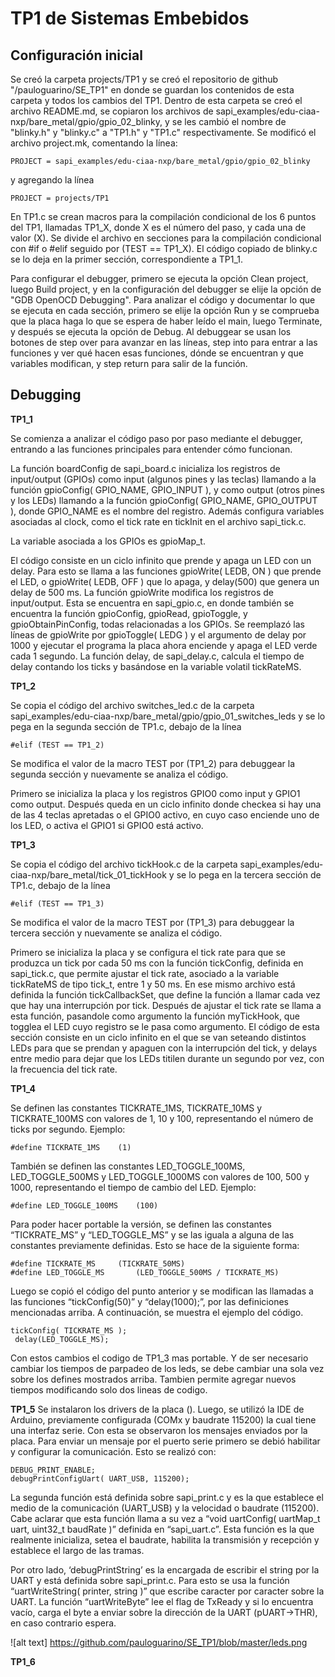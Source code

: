 ﻿# TP1 de Sistemas Embebidos

## Configuración inicial

Se creó la carpeta projects/TP1 y se creó el repositorio de github "/pauloguarino/SE_TP1" en donde se guardan los contenidos de esta carpeta y todos los cambios del TP1.
Dentro de esta carpeta se creó el archivo README.md, se copiaron los archivos de sapi_examples/edu-ciaa-nxp/bare_metal/gpio/gpio_02_blinky, y se les cambió el nombre de "blinky.h" y "blinky.c" a "TP1.h" y "TP1.c" respectivamente.
Se modificó el archivo project.mk, comentando la línea:
```
PROJECT = sapi_examples/edu-ciaa-nxp/bare_metal/gpio/gpio_02_blinky
```
y agregando la línea
```
PROJECT = projects/TP1
```
En TP1.c se crean macros para la compilación condicional de los 6 puntos del TP1, llamadas TP1_X, donde X es el número del paso, y cada una de valor (X). Se divide el archivo en secciones para la compilación condicional con #if o #elif seguido por (TEST == TP1_X). El código copiado de blinky.c se lo deja en la primer sección, correspondiente a TP1_1.

Para configurar el debugger, primero se ejecuta la opción Clean project, luego Build project, y en la configuración del debugger se elije la opción de "GDB OpenOCD Debugging".
Para analizar el código y documentar lo que se ejecuta en cada sección, primero se elije la opción Run y se comprueba que la placa haga lo que se espera de haber leído el main, luego Terminate, y después se ejecuta la opción de Debug. Al debuggear se usan los botones de step over para avanzar en las líneas, step into para entrar a las funciones y ver qué hacen esas funciones, dónde se encuentran y que variables modifican, y step return para salir de la función.

## Debugging

**TP1_1**

Se comienza a analizar el código paso por paso mediante el debugger, entrando a las funciones principales para entender cómo funcionan.

La función boardConfig de sapi_board.c inicializa los registros de input/output (GPIOs) como input (algunos pines y las teclas) llamando a la función gpioConfig( GPIO_NAME, GPIO_INPUT ), y como output (otros pines y los LEDs) llamando a la función gpioConfig( GPIO_NAME, GPIO_OUTPUT ), donde GPIO_NAME es el nombre del registro. Además configura variables asociadas al clock, como el tick rate en tickInit en el archivo sapi_tick.c.

La variable asociada a los GPIOs es gpioMap_t.

El código consiste en un ciclo infinito que prende y apaga un LED con un delay. Para esto se llama a las funciones gpioWrite( LEDB, ON ) que prende el LED, o gpioWrite( LEDB, OFF ) que lo apaga, y delay(500) que genera un delay de 500 ms. La función gpioWrite modifica los registros de input/output. Esta se encuentra en sapi_gpio.c, en donde también se encuentra la función gpioConfig, gpioRead, gpioToggle, y gpioObtainPinConfig, todas relacionadas a los GPIOs. Se reemplazó las líneas de gpioWrite por gpioToggle( LEDG ) y el argumento de delay por 1000 y ejecutar el programa la placa ahora enciende y apaga el LED verde cada 1 segundo. La función delay, de sapi_delay.c, calcula el tiempo de delay contando los ticks y basándose en la variable volatil tickRateMS.

**TP1_2**

Se copia el código del archivo switches_led.c de la carpeta sapi_examples/edu-ciaa-nxp/bare_metal/gpio/gpio_01_switches_leds y se lo pega en la segunda sección de TP1.c, debajo de la línea
```
#elif (TEST == TP1_2)
```
Se modifica el valor de la macro TEST por (TP1_2) para debuggear la segunda sección y nuevamente se analiza el código.

Primero se inicializa la placa y los registros GPIO0 como input y GPIO1 como output. Después queda en un ciclo infinito donde checkea si hay una de las 4 teclas apretadas o el GPIO0 activo, en cuyo caso enciende uno de los LED, o activa el GPIO1 si GPIO0 está activo.

**TP1_3**

Se copia el código del archivo tickHook.c de la carpeta sapi_examples/edu-ciaa-nxp/bare_metal/tick_01_tickHook y se lo pega en la tercera sección de TP1.c, debajo de la línea
```
#elif (TEST == TP1_3)
```
Se modifica el valor de la macro TEST por (TP1_3) para debuggear la tercera sección y nuevamente se analiza el código.

Primero se inicializa la placa y se configura el tick rate para que se produzca un tick por cada 50 ms con la función tickConfig, definida en sapi_tick.c, que permite ajustar el tick rate, asociado a la variable tickRateMS de tipo tick_t, entre 1 y 50 ms. En ese mismo archivo está definida la función tickCallbackSet, que define la función a llamar cada vez que hay una interrupción por tick. Después de ajustar el tick rate se llama a esta función, pasandole como argumento la función myTickHook, que togglea el LED cuyo registro se le pasa como argumento. El código de esta sección consiste en un ciclo infinito en el que se van seteando distintos LEDs para que se prendan y apaguen con la interrupción del tick, y delays entre medio para dejar que los LEDs titilen durante un segundo por vez, con la frecuencia del tick rate.


**TP1_4**

Se definen las constantes TICKRATE_1MS, TICKRATE_10MS y TICKRATE_100MS con valores de 1, 10 y 100, representando el número de ticks por segundo. Ejemplo:
```
#define TICKRATE_1MS	(1)
```
También se definen las constantes LED_TOGGLE_100MS, LED_TOGGLE_500MS y LED_TOGGLE_1000MS con valores de 100, 500 y 1000, representando el tiempo de cambio del LED. Ejemplo:
```
#define LED_TOGGLE_100MS	(100)
```

Para poder hacer portable la versión, se definen las constantes “TICKRATE_MS” y “LED_TOGGLE_MS” y se las iguala a alguna de las constantes previamente definidas. Esto se hace de la siguiente forma:
```
#define TICKRATE_MS		(TICKRATE_50MS)	
#define LED_TOGGLE_MS		(LED_TOGGLE_500MS / TICKRATE_MS)  
```
Luego se copió el código del punto anterior y se modifican las llamadas a las funciones “tickConfig(50)” y “delay(1000);”, por las definiciones mencionadas arriba. A continuación, se muestra el ejemplo del código. 
```
tickConfig( TICKRATE_MS );	
 delay(LED_TOGGLE_MS);
```
Con estos cambios el codigo de TP1_3 mas portable. Y de ser necesario cambiar los tiempos de parpadeo de los leds, se debe cambiar una sola vez sobre los defines mostrados arriba. Tambien permite agregar nuevos tiempos modificando solo dos lineas de codigo. 


**TP1_5**
Se instalaron los drivers de la placa (). Luego, se utilizó la IDE de Arduino, previamente configurada (COMx y baudrate 115200) la cual tiene una interfaz serie. Con esta se observaron los mensajes enviados por la placa. 
Para enviar un mensaje por el puerto serie primero se debió habilitar y configurar la comunicación. Esto se realizó con:
```
DEBUG_PRINT_ENABLE;
debugPrintConfigUart( UART_USB, 115200);
```

La segunda función está definida sobre sapi_print.c y es la que establece el medio de la comunicación (UART_USB) y la velocidad o baudrate (115200). Cabe aclarar que esta función llama a su vez a “void uartConfig( uartMap_t uart, uint32_t baudRate )”  definida en  “sapi_uart.c”. Esta función es la que realmente inicializa, setea el baudrate, habilita la transmisión y recepción y establece el largo de las tramas.

Por otro lado, ‘debugPrintString’  es la encargada de escribir el string por la UART y está definida sobre sapi_print.c. Para esto se usa la función “uartWriteString( printer, string )” que escribe caracter por caracter sobre la UART.
La función “uartWriteByte” lee el flag de TxReady y si lo encuentra vacío, carga el byte a enviar sobre la dirección de la UART (pUART->THR), en caso contrario espera.

![alt text] https://github.com/pauloguarino/SE_TP1/blob/master/leds.png

**TP1_6**

